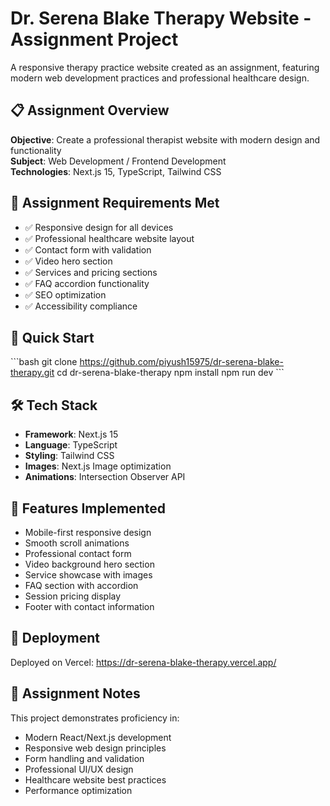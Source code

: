 # Dr. Serena Blake Therapy Website - Assignment Project

A responsive therapy practice website created as an assignment, featuring modern web development practices and professional healthcare design.

## 📋 Assignment Overview

**Objective**: Create a professional therapist website with modern design and functionality  
**Subject**: Web Development / Frontend Development  
**Technologies**: Next.js 15, TypeScript, Tailwind CSS  

## 🎯 Assignment Requirements Met

- ✅ Responsive design for all devices
- ✅ Professional healthcare website layout
- ✅ Contact form with validation
- ✅ Video hero section
- ✅ Services and pricing sections
- ✅ FAQ accordion functionality
- ✅ SEO optimization
- ✅ Accessibility compliance

## 🚀 Quick Start

\`\`\`bash
git clone https://github.com/piyush15975/dr-serena-blake-therapy.git
cd dr-serena-blake-therapy
npm install
npm run dev
\`\`\`

## 🛠️ Tech Stack

- **Framework**: Next.js 15
- **Language**: TypeScript
- **Styling**: Tailwind CSS
- **Images**: Next.js Image optimization
- **Animations**: Intersection Observer API

## 📱 Features Implemented

- Mobile-first responsive design
- Smooth scroll animations
- Professional contact form
- Video background hero section
- Service showcase with images
- FAQ section with accordion
- Session pricing display
- Footer with contact information

## 🚀 Deployment

Deployed on Vercel: https://dr-serena-blake-therapy.vercel.app/

## 📝 Assignment Notes

This project demonstrates proficiency in:
- Modern React/Next.js development
- Responsive web design principles
- Form handling and validation
- Professional UI/UX design
- Healthcare website best practices
- Performance optimization
